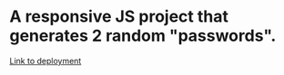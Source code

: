 # A responsive JS project that generates 2 random "passwords".

[Link to deployment](https://kailaspasswordgenerator.netlify.app/)
